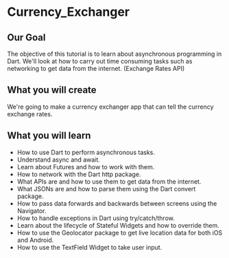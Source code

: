 
# Currency_Exchanger 

## Our Goal

The objective of this tutorial is to learn about asynchronous programming in Dart. We'll look at how to carry out time consuming tasks such as networking to get data from the internet. (Exchange Rates API)


## What you will create

We're going to make a currency exchanger app that can tell the currency exchange rates.


## What you will learn

- How to use Dart to perform asynchronous tasks.
- Understand async and await.
- Learn about Futures and how to work with them.
- How to network with the Dart http package.
- What APIs are and how to use them to get data from the internet.
- What JSONs are and how to parse them using the Dart convert package.
- How to pass data forwards and backwards between screens using the Navigator.
- How to handle exceptions in Dart using try/catch/throw.
- Learn about the lifecycle of Stateful Widgets and how to override them.
- How to use the Geolocator package to get live location data for both iOS and Android.
- How to use the TextField Widget to take user input.
